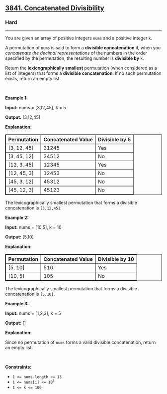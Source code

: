 <h2><a href="https://leetcode.com/contest/weekly-contest-447/problems/concatenated-divisibility">3841. Concatenated Divisibility</a></h2><h3>Hard</h3><hr><p data-end="378" data-start="31">You are given an array of positive integers <code data-end="85" data-start="79">nums</code> and a positive integer <code data-end="112" data-start="109">k</code>.</p>

<p data-end="378" data-start="31">A <span data-keyword="permutation-array">permutation</span> of <code data-end="137" data-start="131">nums</code> is said to form a <strong data-end="183" data-start="156">divisible concatenation</strong> if, when you <em>concatenate</em> <em>the decimal representations</em> of the numbers in the order specified by the permutation, the resulting number is <strong>divisible by</strong> <code data-end="359" data-start="356">k</code>.</p>

<p data-end="561" data-start="380">Return the <strong><span data-keyword="lexicographically-smaller-string">lexicographically smallest</span></strong> permutation (when considered as a list of integers) that forms a <strong>divisible concatenation</strong>. If no such permutation exists, return an empty list.</p>

<p>&nbsp;</p>
<p><strong class="example">Example 1:</strong></p>

<div class="example-block">
<p><strong>Input:</strong> <span class="example-io">nums = [3,12,45], k = 5</span></p>

<p><strong>Output:</strong> <span class="example-io">[3,12,45]</span></p>

<p><strong>Explanation:</strong></p>

<table data-end="896" data-start="441" node="[object Object]" style="border: 1px solid black;">
	<thead data-end="497" data-start="441">
		<tr data-end="497" data-start="441">
			<th data-end="458" data-start="441" style="border: 1px solid black;">Permutation</th>
			<th data-end="479" data-start="458" style="border: 1px solid black;">Concatenated Value</th>
			<th data-end="497" data-start="479" style="border: 1px solid black;">Divisible by 5</th>
		</tr>
	</thead>
	<tbody data-end="896" data-start="555">
		<tr data-end="611" data-start="555">
			<td style="border: 1px solid black;">[3, 12, 45]</td>
			<td style="border: 1px solid black;">31245</td>
			<td style="border: 1px solid black;">Yes</td>
		</tr>
		<tr data-end="668" data-start="612">
			<td style="border: 1px solid black;">[3, 45, 12]</td>
			<td style="border: 1px solid black;">34512</td>
			<td style="border: 1px solid black;">No</td>
		</tr>
		<tr data-end="725" data-start="669">
			<td style="border: 1px solid black;">[12, 3, 45]</td>
			<td style="border: 1px solid black;">12345</td>
			<td style="border: 1px solid black;">Yes</td>
		</tr>
		<tr data-end="782" data-start="726">
			<td style="border: 1px solid black;">[12, 45, 3]</td>
			<td style="border: 1px solid black;">12453</td>
			<td style="border: 1px solid black;">No</td>
		</tr>
		<tr data-end="839" data-start="783">
			<td style="border: 1px solid black;">[45, 3, 12]</td>
			<td style="border: 1px solid black;">45312</td>
			<td style="border: 1px solid black;">No</td>
		</tr>
		<tr data-end="896" data-start="840">
			<td style="border: 1px solid black;">[45, 12, 3]</td>
			<td style="border: 1px solid black;">45123</td>
			<td style="border: 1px solid black;">No</td>
		</tr>
	</tbody>
</table>

<p data-end="1618" data-start="1525">The lexicographically smallest permutation that forms a divisible concatenation is <code>[3,12,45]</code>.</p>
</div>

<p><strong class="example">Example 2:</strong></p>

<div class="example-block">
<p><strong>Input:</strong> <span class="example-io">nums = [10,5], k = 10</span></p>

<p><strong>Output:</strong> <span class="example-io">[5,10]</span></p>

<p><strong>Explanation:</strong></p>

<table data-end="1421" data-start="1200" node="[object Object]" style="border: 1px solid black;">
	<thead data-end="1255" data-start="1200">
		<tr data-end="1255" data-start="1200">
			<th data-end="1216" data-start="1200" style="border: 1px solid black;">Permutation</th>
			<th data-end="1237" data-start="1216" style="border: 1px solid black;">Concatenated Value</th>
			<th data-end="1255" data-start="1237" style="border: 1px solid black;">Divisible by 10</th>
		</tr>
	</thead>
	<tbody data-end="1421" data-start="1312">
		<tr data-end="1366" data-start="1312">
			<td style="border: 1px solid black;">[5, 10]</td>
			<td style="border: 1px solid black;">510</td>
			<td style="border: 1px solid black;">Yes</td>
		</tr>
		<tr data-end="1421" data-start="1367">
			<td style="border: 1px solid black;">[10, 5]</td>
			<td style="border: 1px solid black;">105</td>
			<td style="border: 1px solid black;">No</td>
		</tr>
	</tbody>
</table>

<p data-end="2011" data-start="1921">The lexicographically smallest permutation that forms a divisible concatenation is <code>[5,10]</code>.</p>
</div>

<p><strong class="example">Example 3:</strong></p>

<div class="example-block">
<p><strong>Input:</strong> <span class="example-io">nums = [1,2,3], k = 5</span></p>

<p><strong>Output:</strong> <span class="example-io">[]</span></p>

<p><strong>Explanation:</strong></p>

<p>Since no permutation of <code data-end="177" data-start="171">nums</code> forms a valid divisible concatenation, return an empty list.</p>
</div>

<p>&nbsp;</p>
<p><strong>Constraints:</strong></p>

<ul>
	<li><code>1 &lt;= nums.length &lt;= 13</code></li>
	<li><code>1 &lt;= nums[i] &lt;= 10<sup>5</sup></code></li>
	<li><code>1 &lt;= k &lt;= 100</code></li>
</ul>
